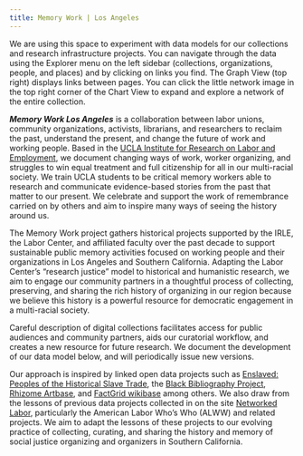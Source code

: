 ```yaml
---
title: Memory Work | Los Angeles
---
```


We are using this space to experiment with data models for our collections and research infrastructure projects. You can navigate through the data using the Explorer menu on the left sidebar (collections, organizations, people, and places) and by clicking on links you find. The Graph View (top right) displays links between pages. You can click the little network image in the top right corner of the Chart View to expand and explore a network of the entire collection.  

***Memory Work Los Angeles*** is a collaboration between labor unions, community organizations, activists, librarians, and researchers to reclaim the past, understand the present, and change the future of work and working people. Based in the [UCLA Institute for Research on Labor and Employment](https://irle.ucla.edu/), we document changing ways of work, worker organizing, and struggles to win equal treatment and full citizenship for all in our multi-racial society. We train UCLA students to be critical memory workers able to research and communicate evidence-based stories from the past that matter to our present. We celebrate and support the work of remembrance carried on by others and aim to inspire many ways of seeing the history around us. 

The Memory Work project gathers historical projects supported by the IRLE, the Labor Center, and affiliated faculty over the past decade to support sustainable public memory activities focused on working people and their organizations in Los Angeles and Southern California. Adapting the Labor Center’s “research justice” model to historical and humanistic research, we aim to engage our community partners in a thoughtful process of collecting, preserving, and sharing the rich history of organizing in our region because we believe this history is a powerful resource for democratic engagement in a multi-racial society.  

Careful description of digital collections facilitates access for public audiences and community partners, aids our curatorial workflow, and creates a new resource for future research. We document the development of our data model below, and will periodically issue new versions. 

Our approach is inspired by linked open data projects such as [Enslaved: Peoples of the Historical Slave Trade](https://docs.enslaved.org/), the [Black Bibliography Project](https://blackbibliog.org/about/), [Rhizome Artbase](https://artbase.rhizome.org/wiki/Main%20Page), and [FactGrid wikibase](https://database.factgrid.de/wiki/Main_Page ) among others. We also draw from the lessons of previous data projects collected in on the site [Networked Labor](https://socialjusticehistory.org/projects/networkedlabor/), particularly the American Labor Who’s Who (ALWW) and related projects. We aim to adapt the lessons of these projects to our evolving practice of collecting, curating, and sharing the history and memory of social justice organizing and organizers in Southern California.
